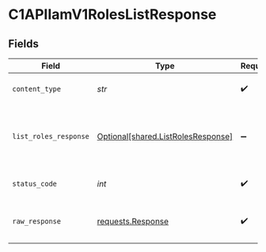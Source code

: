 # C1APIIamV1RolesListResponse


## Fields

| Field                                                                                       | Type                                                                                        | Required                                                                                    | Description                                                                                 |
| ------------------------------------------------------------------------------------------- | ------------------------------------------------------------------------------------------- | ------------------------------------------------------------------------------------------- | ------------------------------------------------------------------------------------------- |
| `content_type`                                                                              | *str*                                                                                       | :heavy_check_mark:                                                                          | HTTP response content type for this operation                                               |
| `list_roles_response`                                                                       | [Optional[shared.ListRolesResponse]](../../models/shared/listrolesresponse.md)              | :heavy_minus_sign:                                                                          | The ListRolesResponse message contains a list of results and a nextPageToken if applicable. |
| `status_code`                                                                               | *int*                                                                                       | :heavy_check_mark:                                                                          | HTTP response status code for this operation                                                |
| `raw_response`                                                                              | [requests.Response](https://requests.readthedocs.io/en/latest/api/#requests.Response)       | :heavy_check_mark:                                                                          | Raw HTTP response; suitable for custom response parsing                                     |